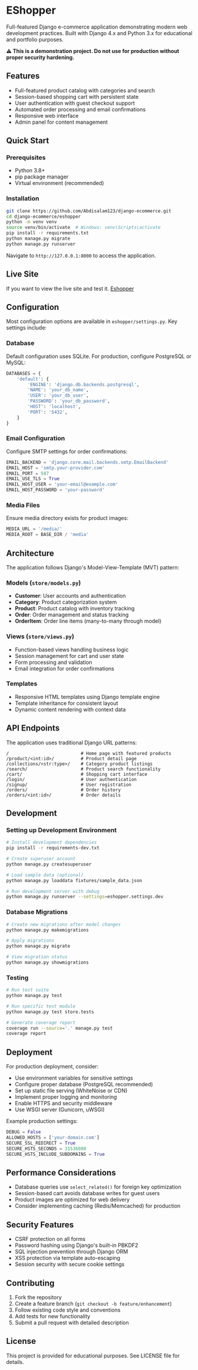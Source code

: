 # EShopper

Full-featured Django e-commerce application demonstrating modern web development practices. Built with Django 4.x and Python 3.x for educational and portfolio purposes.

**⚠️ This is a demonstration project. Do not use for production without proper security hardening.**

## Features

- Full-featured product catalog with categories and search
- Session-based shopping cart with persistent state
- User authentication with guest checkout support
- Automated order processing and email confirmations
- Responsive web interface
- Admin panel for content management

## Quick Start

### Prerequisites

- Python 3.8+
- pip package manager
- Virtual environment (recommended)

### Installation

```bash
git clone https://github.com/Abdisalam123/django-ecommerce.git
cd django-ecommerce/eshopper
python -m venv venv
source venv/bin/activate  # Windows: venv\Scripts\activate
pip install -r requirements.txt
python manage.py migrate
python manage.py runserver
```

Navigate to `http://127.0.0.1:8000` to access the application.

## Live Site

If you want to view the live site and test it. [ Eshopper ](www.abdisalam.pythonanywhere.com)

## Configuration

Most configuration options are available in `eshopper/settings.py`. Key settings include:

### Database
Default configuration uses SQLite. For production, configure PostgreSQL or MySQL:
```python
DATABASES = {
    'default': {
        'ENGINE': 'django.db.backends.postgresql',
        'NAME': 'your_db_name',
        'USER': 'your_db_user',
        'PASSWORD': 'your_db_password',
        'HOST': 'localhost',
        'PORT': '5432',
    }
}
```

### Email Configuration
Configure SMTP settings for order confirmations:
```python
EMAIL_BACKEND = 'django.core.mail.backends.smtp.EmailBackend'
EMAIL_HOST = 'smtp.your-provider.com'
EMAIL_PORT = 587
EMAIL_USE_TLS = True
EMAIL_HOST_USER = 'your-email@example.com'
EMAIL_HOST_PASSWORD = 'your-password'
```

### Media Files
Ensure media directory exists for product images:
```python
MEDIA_URL = '/media/'
MEDIA_ROOT = BASE_DIR / 'media'
```

## Architecture

The application follows Django's Model-View-Template (MVT) pattern:

### Models (`store/models.py`)
- **Customer**: User accounts and authentication
- **Category**: Product categorization system
- **Product**: Product catalog with inventory tracking
- **Order**: Order management and status tracking
- **OrderItem**: Order line items (many-to-many through model)

### Views (`store/views.py`)
- Function-based views handling business logic
- Session management for cart and user state
- Form processing and validation
- Email integration for order confirmations

### Templates
- Responsive HTML templates using Django template engine
- Template inheritance for consistent layout
- Dynamic content rendering with context data

## API Endpoints

The application uses traditional Django URL patterns:

```
/                           # Home page with featured products
/product/<int:id>/          # Product detail page
/collections/<str:type>/    # Category product listings
/search/                    # Product search functionality
/cart/                      # Shopping cart interface
/login/                     # User authentication
/signup/                    # User registration
/orders/                    # Order history
/orders/<int:id>/           # Order details
```

## Development

### Setting up Development Environment

```bash
# Install development dependencies
pip install -r requirements-dev.txt

# Create superuser account
python manage.py createsuperuser

# Load sample data (optional)
python manage.py loaddata fixtures/sample_data.json

# Run development server with debug
python manage.py runserver --settings=eshopper.settings.dev
```

### Database Migrations

```bash
# Create new migrations after model changes
python manage.py makemigrations

# Apply migrations
python manage.py migrate

# View migration status
python manage.py showmigrations
```

### Testing

```bash
# Run test suite
python manage.py test

# Run specific test module
python manage.py test store.tests

# Generate coverage report
coverage run --source='.' manage.py test
coverage report
```

## Deployment

For production deployment, consider:

- Use environment variables for sensitive settings
- Configure proper database (PostgreSQL recommended)
- Set up static file serving (WhiteNoise or CDN)
- Implement proper logging and monitoring
- Enable HTTPS and security middleware
- Use WSGI server (Gunicorn, uWSGI)

Example production settings:
```python
DEBUG = False
ALLOWED_HOSTS = ['your-domain.com']
SECURE_SSL_REDIRECT = True
SECURE_HSTS_SECONDS = 31536000
SECURE_HSTS_INCLUDE_SUBDOMAINS = True
```

## Performance Considerations

- Database queries use `select_related()` for foreign key optimization
- Session-based cart avoids database writes for guest users
- Product images are optimized for web delivery
- Consider implementing caching (Redis/Memcached) for production

## Security Features

- CSRF protection on all forms
- Password hashing using Django's built-in PBKDF2
- SQL injection prevention through Django ORM
- XSS protection via template auto-escaping
- Session security with secure cookie settings

## Contributing

1. Fork the repository
2. Create a feature branch (`git checkout -b feature/enhancement`)
3. Follow existing code style and conventions
4. Add tests for new functionality
5. Submit a pull request with detailed description

## License

This project is provided for educational purposes. See LICENSE file for details.
